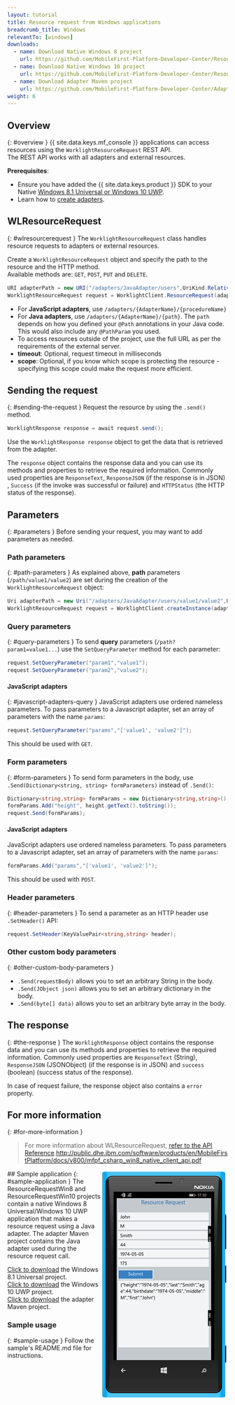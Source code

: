 ```yaml
---
layout: tutorial
title: Resource request from Windows applications
breadcrumb_title: Windows
relevantTo: [windows]
downloads:
  - name: Download Native Windows 8 project
    url: https://github.com/MobileFirst-Platform-Developer-Center/ResourceRequestWin8/tree/release80
  - name: Download Native Windows 10 project
    url: https://github.com/MobileFirst-Platform-Developer-Center/ResourceRequestWin10/tree/release80
  - name: Download Adapter Maven project
    url: https://github.com/MobileFirst-Platform-Developer-Center/Adapters/tree/release80
weight: 6
---
```

<!-- NLS_CHARSET=UTF-8 -->
## Overview
{: #overview }
{{ site.data.keys.mf_console }} applications can access resources using the `WorklightResourceRequest` REST API.  
The REST API works with all adapters and external resources.

**Prerequisites**:

- Ensure you have added the {{ site.data.keys.product }} SDK to your Native [Windows 8.1 Universal or Windows 10 UWP](../../../application-development/sdk/windows-8-10).
- Learn how to [create adapters](../../../adapters/creating-adapters/).

## WLResourceRequest
{: #wlresourcerequest }
The `WorklightResourceRequest` class handles resource requests to adapters or external resources.

Create a `WorklightResourceRequest` object and specify the path to the resource and the HTTP method.  
Available methods are: `GET`, `POST`, `PUT` and `DELETE`.

```cs
URI adapterPath = new URI("/adapters/JavaAdapter/users",UriKind.Relative);
WorklightResourceRequest request = WorklightClient.ResourceRequest(adapterPath,"GET");
```

* For **JavaScript adapters**, use `/adapters/{AdapterName}/{procedureName}`
* For **Java adapters**, use `/adapters/{AdapterName}/{path}`. The `path` depends on how you defined your `@Path` annotations in your Java code. This would also include any `@PathParam` you used.
* To access resources outside of the project, use the full URL as per the requirements of the external server.
* **timeout**: Optional, request timeout in milliseconds
* **scope**: Optional, if you know which scope is protecting the resource - specifying this scope could make the request more efficient.

## Sending the request
{: #sending-the-request }
Request the resource by using the `.send()` method.

```cs
WorklightResponse response = await request.send();
```

Use the `WorklightResponse response` object to get the data that is retrieved from the adapter.

The `response` object contains the response data and you can use its methods and properties to retrieve the required information. Commonly used properties are `ResponseText`, `ResponseJSON` (if the response is in JSON) , `Success` (if the invoke was successful or failure) and `HTTPStatus` (the HTTP status of the response).

## Parameters
{: #parameters }
Before sending your request, you may want to add parameters as needed.

### Path parameters
{: #path-parameters }
As explained above, **path** parameters (`/path/value1/value2`) are set during the creation of the `WorklightResourceRequest` object:

```cs
Uri adapterPath = new Uri("/adapters/JavaAdapter/users/value1/value2",UriKind.Relative);
WorklightResourceRequest request = WorklightClient.createInstance(adapterPath,"GET");
```

### Query parameters
{: #query-parameters }
To send **query** parameters (`/path?param1=value1...`) use the `SetQueryParameter` method for each parameter:

```cs
request.SetQueryParameter("param1","value1");
request.SetQueryParameter("param2","value2");
```

#### JavaScript adapters
{: #javascript-adapters-query }
JavaScript adapters use ordered nameless parameters. To pass parameters to a Javascript adapter, set an array of parameters with the name `params`:

```cs
request.SetQueryParameter("params","['value1', 'value2']");
```

This should be used with `GET`.

### Form parameters
{: #form-parameters }
To send form parameters in the body, use `.Send(Dictionary<string, string> formParameters)` instead of `.Send()`:  

```cs
Dictionary<string,string> formParams = new Dictionary<string,string>();
formParams.Add("height", height.getText().toString());
request.Send(formParams);
```   

#### JavaScript adapters
JavaScript adapters use ordered nameless parameters. To pass parameters to a Javascript adapter, set an array of parameters with the name `params`:

```cs
formParams.Add("params","['value1', 'value2']");
```

This should be used with `POST`.

### Header parameters
{: #header-parameters }
To send a parameter as an HTTP header use `.SetHeader()` API:

```cs
request.SetHeader(KeyValuePair<string,string> header);
```

### Other custom body parameters
{: #other-custom-body-parameters }
- `.Send(requestBody)` allows you to set an arbitrary String in the body.
- `.Send(JObject json)` allows you to set an arbitrary dictionary in the body.
- `.Send(byte[] data)` allows you to set an arbitrary byte array in the body.

## The response
{: #the-response }
The `WorklightResponse` object contains the response data and you can use its methods and properties to retrieve the required information. Commonly used properties are `ResponseText` (String), `ResponseJSON` (JSONObject) (if the response is in JSON) and `success` (boolean) (success status of the response).

In case of request failure, the response object also contains a `error` property.

## For more information
{: #for-more-information }
> For more information about WLResourceRequest, [refer to the API Reference](http://public.dhe.ibm.com/software/products/en/MobileFirstPlatform/docs/v800/mfpf_csharp_win8_native_client_api.pdf).http://public.dhe.ibm.com/software/products/en/MobileFirstPlatform/docs/v800/mfpf_csharp_win8_native_client_api.pdf

<img alt="Image of the sample application" src="resource-request-success-win8-10.png" style="float:right"/>
## Sample application
{: #sample-application }
The ResourceRequestWin8 and ResourceRequestWin10 projects contain a native Windows 8 Universal/Windows 10 UWP application that makes a resource request using a Java adapter.  
The adapter Maven project contains the Java adapter used during the resource request call.

[Click to download](https://github.com/MobileFirst-Platform-Developer-Center/ResourceRequestWin8/tree/release80) the Windows 8.1 Universal project.  
[Click to download](https://github.com/MobileFirst-Platform-Developer-Center/ResourceRequestWin10/tree/release80) the Windows 10 UWP project.  
[Click to download](https://github.com/MobileFirst-Platform-Developer-Center/Adapters/tree/release80) the adapter Maven project.

### Sample usage
{: #sample-usage }
Follow the sample's README.md file for instructions.